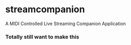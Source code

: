 streamcompanion
===============

A MIDI Controlled Live Streaming Companion Application


### Totally still want to make this ###
